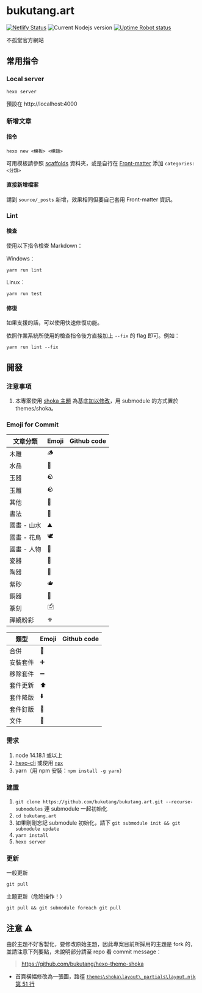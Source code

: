 # bukutang.art

[![Netlify Status](https://api.netlify.com/api/v1/badges/b553deca-045b-40a4-9e42-5be399053a70/deploy-status)](https://app.netlify.com/sites/gallant-banach-f6e226/deploys)
![Current Nodejs version](http://img.shields.io/badge/node-16.13.0-brightgreen.svg)
[![Uptime Robot status](https://img.shields.io/uptimerobot/status/m790504333-36c8580968a04d770c0b6804)](https://dev.bukutang.art/)

不孤堂官方網站

## 常用指令

### Local server

```
hexo server
```

預設在 http://localhost:4000

### 新增文章

#### 指令

```
hexo new <模板> <標題>
```

可用模板請參照 [scaffolds](scaffolds) 資料夾，或是自行在 [Front-matter](https://hexo.io/zh-tw/docs/front-matter) 添加 `categories: <分類>`

#### 直接新增檔案

請到 `source/_posts` 新增，效果相同但要自己套用 Front-matter 資訊。

### Lint

#### 檢查

使用以下指令檢查 Markdown：

Windows：

```
yarn run lint
```

Linux：

```
yarn run test
```

#### 修復

如果支援的話，可以使用快速修復功能。

依照作業系統所使用的檢查指令後方直接加上 `--fix` 的 flag 即可。例如：

```
yarn run lint --fix
```

## 開發

### 注意事項

1. 本專案使用 [shoka 主題](https://github.com/amehime/hexo-theme-shoka) 為基底[加以修改](https://github.com/bukutang/hexo-theme-shoka)，用 submodule 的方式置於 themes/shoka。

### Emoji for Commit

| 文章分類 | Emoji | Github code |
| ---- | ---- | ---- |
| 木雕 | 🪵 | |
| 水晶 | 🔮 | |
| 玉器 | 🪨 | |
| 玉雕 | 🪨 | |
| 其他 | 📛 | |
| 書法 | 🔲 | |
| 國畫 - 山水 | ⛰ | |
| 國畫 - 花鳥 | 🕊 | |
| 國畫 - 人物 | 👤 | |
| 瓷器 | 🍵 | |
| 陶器 | 🏺 | |
| 紫砂 | 🫖 | |
| 銅器 | 🥉 | |
| 篆刻 | 🖆 | |
| 禪繞粉彩 | ⚜ | |

| 類型 | Emoji | Github code |
| ---- | ---- | ---- |
| 合併 | 🥂 | |
| 安裝套件 | ➕ | |
| 移除套件 | ➖ | |
| 套件更新 | ⬆️ | |
| 套件降版 | ⬇️ | |
| 套件釘版 | 📌 | |
| 文件 | 📝 | |

### 需求

1. node 14.18.1 或以上
2. [hexo-cli](https://hexo.io/zh-tw/docs/#%E5%AE%89%E8%A3%9D%E9%9C%80%E6%B1%82) 或使用 [`npx`](https://hexo.io/docs/index.html#Advanced-installation-and-usage)
3. yarn（用 npm 安裝：`npm install -g yarn`）

### 建置

1. `git clone https://github.com/bukutang/bukutang.art.git --recurse-submodules` 連 submodule 一起初始化
2. `cd bukutang.art`
3. 如果剛剛忘記 submodule 初始化，請下 `git submodule init && git submodule update`
4. `yarn install`
5. `hexo server`

### 更新

一般更新

```
git pull
```

主題更新（危險操作！）

```
git pull && git submodule foreach git pull
```

## 注意 ⚠

由於主題不好客製化，要修改原始主題，因此專案目前所採用的主題是 fork 的，並請注意下列要點，未說明部分請至 repo 看 commit message：

> https://github.com/bukutang/hexo-theme-shoka

* 首頁橫幅修改為一張圖，路徑 [`themes\shoka\layout\_partials\layout.njk` 第 51 行](https://github.com/bukutang/hexo-theme-shoka/blob/bukutang/layout/_partials/layout.njk#L51)
